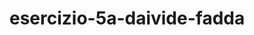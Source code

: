 # esercizio-5a-daivide-fadda


      
<?php
$a = 2;
$b = 0;
$i = 1;
echo " La tabellina del $a  ". "\n";
while($b<20)
{
    $b = $a * $i;
    echo "$a per $i = $b\n";
    $i++;
}
 ?>          
